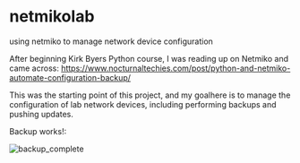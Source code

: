 # netmikolab
using netmiko to manage network device configuration


After beginning Kirk Byers Python course, I was reading up on Netmiko and came across: https://www.nocturnaltechies.com/post/python-and-netmiko-automate-configuration-backup/ 

This was the starting point of this project, and my goalhere is to manage the configuration of lab network devices, including performing backups and pushing updates.

Backup works!:


![backup_complete](https://user-images.githubusercontent.com/94633515/162039144-8e9f6909-b30d-4e6c-96be-adb1025bd7af.jpg)
